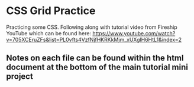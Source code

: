 # CSS Grid Practice
Practicing some CSS. Following along with tutorial video from Fireship YouTube
which can be found here: https://www.youtube.com/watch?v=705XCEruZFs&list=PL0vfts4VzfNjfHKRKkMjm_xUXglH6HtL1&index=2

## Notes on each file can be found within the html document at the bottom of the main tutorial mini project